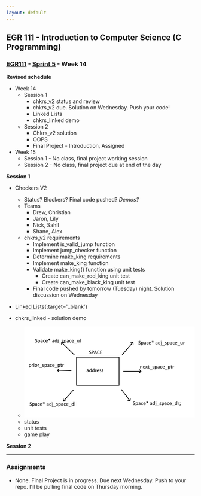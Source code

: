 ```yaml
---
layout: default
---
```

## EGR 111 - Introduction to Computer Science (C Programming)

### [EGR111](../../) - [Sprint 5](../) - Week 14

**Revised schedule**

- Week 14
  - Session 1 
    - chkrs_v2 status and review
    - chkrs_v2 due. Solution on Wednesday. Push your code!
    - Linked Lists
    - chkrs_linked demo
  - Session 2 
    - Chkrs_v2 solution
    - OOPS
    - Final Project - Introduction, Assigned
- Week 15
  - Session 1 - No class, final project working session
  - Session 2 - No class, final project due at end of the day    


**Session 1**

- Checkers V2
  - Status? Blockers? Final code pushed? *Demos?*
  - Teams
    - Drew, Christian
    - Jaron, Lily
    - Nick, Sahil
    - Shane, Alex
  - chkrs_v2 requirements
    - Implement is_valid_jump function
    - Implement jump_checker function
    - Determine make_king requirements
    - Implement make_king function
    - Validate make_king() function using unit tests
      - Create can_make_red_king unit test
      - Create can_make_black_king unit test
    - Final code pushed by tomorrow (Tuesday) night. Solution discussion on Wednesday

- [Linked Lists](https://www.geeksforgeeks.org/linked-list-in-c/){:target='_blank'}
- chkrs_linked - solution demo
  - ![alt text](space_graph.png)
  - status
  - unit tests
  - game play

**Session 2**

<!-- - [Persistance](https://en.wikipedia.org/wiki/Persistence_(computer_science))
  - [What is a relational database management system?](https://www.codecademy.com/article/what-is-rdbms-sql){:target='_blank'}
  - [CRUD operations](https://en.wikipedia.org/wiki/Create,_read,_update_and_delete){:target='_blank'}
  - [CRUD using MySQL](https://www.geeksforgeeks.org/crud-operations-in-mysql){:target='_blank'}
  - [NoSQL](https://www.codecademy.com/article/introduction-to-nosql){:target='_blank'}
  - [REST webservices](https://www.geeksforgeeks.org/rest-api-introduction/){:target='_blank'}

- Week 15 final project install -->

---

### Assignments
-  None. Final Project is in progress. Due next Wednesday. Push to your repo. I'll be pulling final code on Thursday morning.
